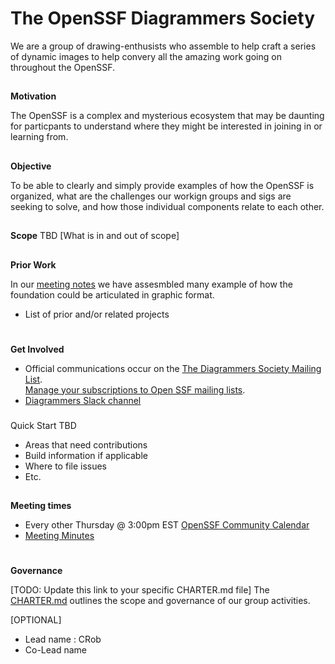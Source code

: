 # **The OpenSSF Diagrammers Society**

We are a group of drawing-enthusists who assemble to help craft a series of dynamic images to help convery all the amazing work going on throughout the OpenSSF.

## 
**Motivation**

The OpenSSF is a complex and mysterious ecosystem that may be daunting for particpants to understand where they might be interested in joining in or learning from.

## 
**Objective**

To be able to clearly and simply provide examples of how the OpenSSF is organized, what are the challenges our workign groups and sigs are seeking to solve, and how those individual components relate to each other.


## 
**Scope**
TBD
[What is in and out of scope]


## 
**Prior Work**

In our [meeting notes]( ) we have assesmbled many example of how the foundation could be articulated in graphic format.

*   List of prior and/or related projects

# 
**Get Involved**

*   Official communications occur on the [The Diagrammers Society Mailing List](https://lists.openssf.org/g/openssf-sig-diagrammers-society).  \
[Manage your subscriptions to Open SSF mailing lists](https://lists.openssf.org/g/main/subgroups).
*   [Diagrammers Slack channel](https://openssf.slack.com/archives/C047FDZ55BK)

### 
Quick Start
TBD
*   Areas that need contributions
*   Build information if applicable
*   Where to file issues
*   Etc.

## 
**Meeting times**

*   Every other Thursday @ 3:00pm EST [OpenSSF Community Calendar](https://calendar.google.com/calendar?cid=czYzdm9lZmhwNWk5cGZsdGI1cTY3bmdwZXNAZ3JvdXAuY2FsZW5kYXIuZ29vZ2xlLmNvbQ)
*   [Meeting Minutes](https://docs.google.com/document/d/14i9v7WuQcLzWpvLe9B0sl-kf90JLwxNwrZkRXLWmEdQ/edit#heading=h.9m0zi4b0wnne)

# 
**Governance**

[TODO: Update this link to your specific CHARTER.md file]
The [CHARTER.md](https://github.com/ossf/project-template/blob/main/CHARTER.md) outlines the scope and governance of our group activities.


[OPTIONAL]
*   Lead name : CRob
*   Co-Lead name
